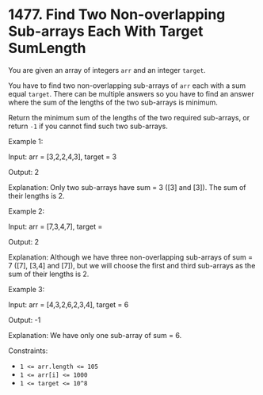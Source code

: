 # 1477. Find Two Non-overlapping Sub-arrays Each With Target SumLength

You are given an array of integers `arr` and an integer `target`.

You have to find two non-overlapping sub-arrays of `arr` each with a sum equal `target`. There can be multiple answers so you have to find an answer where the sum of the lengths of the two sub-arrays is minimum.

Return the minimum sum of the lengths of the two required sub-arrays, or return `-1` if you cannot find such two sub-arrays.

Example 1:

Input: arr = [3,2,2,4,3], target = 3

Output: 2

Explanation: Only two sub-arrays have sum = 3 ([3] and [3]). The sum of their lengths is 2.

Example 2:

Input: arr = [7,3,4,7], target =

Output: 2

Explanation: Although we have three non-overlapping sub-arrays of sum = 7 ([7], [3,4] and [7]), but we will choose the
first and third sub-arrays as the sum of their lengths is 2.

Example 3:

Input: arr = [4,3,2,6,2,3,4], target = 6

Output: -1

Explanation: We have only one sub-array of sum = 6.

Constraints:

- `1 <= arr.length <= 105`
- `1 <= arr[i] <= 1000`
- `1 <= target <= 10^8`
